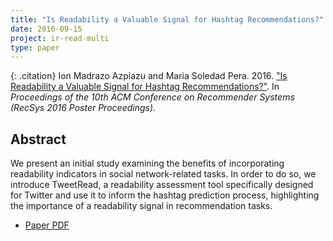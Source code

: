 ```yaml
---
title: "Is Readability a Valuable Signal for Hashtag Recommendations?"
date: 2016-09-15
project: ir-read-multi
type: paper
---
```


{: .citation}
Ion Madrazo Azpiazu and Maria Soledad Pera. 2016. ["Is Readability a Valuable Signal for Hashtag Recommendations?"](#). In <cite>Proceedings of the 10th ACM Conference on Recommender Systems (RecSys 2016 Poster Proceedings)</cite>.

## Abstract

We present an initial study examining the benefits of incorporating readability indicators in social network-related tasks. In order to do so, we introduce TweetRead, a readability assessment tool specifically designed for Twitter and use it to inform the hashtag prediction process, highlighting the importance of a readability signal in recommendation tasks.
* [Paper PDF](https://pdfs.semanticscholar.org/b565/4fccdfcf3e5e51ec90fed408fc717e68b97c.pdf)
